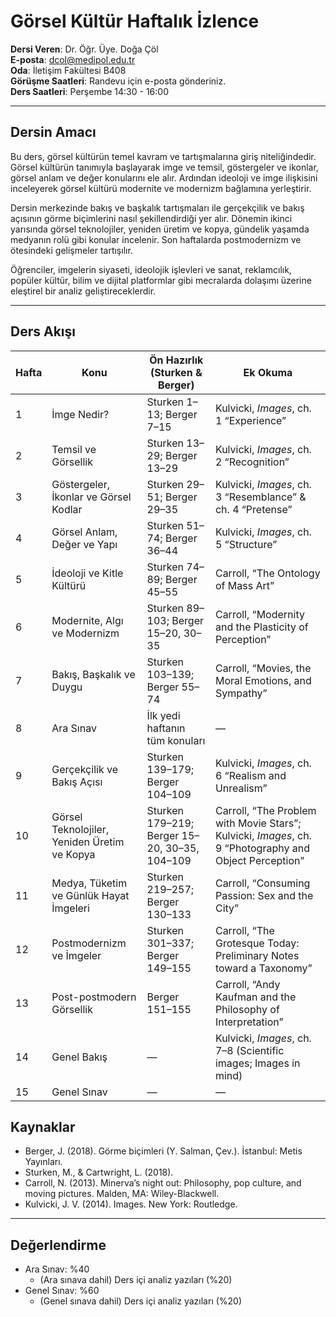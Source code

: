 # **Görsel Kültür Haftalık İzlence**

**Dersi Veren**: Dr. Öğr. Üye. Doğa Çöl  
**E-posta**: dcol@medipol.edu.tr  
**Oda**: İletişim Fakültesi B408  
**Görüşme Saatleri**: Randevu için e-posta gönderiniz.  
**Ders Saatleri**: Perşembe 14:30 - 16:00

---

## Dersin Amacı
Bu ders, görsel kültürün temel kavram ve tartışmalarına giriş niteliğindedir. Görsel kültürün tanımıyla başlayarak imge ve temsil, göstergeler ve ikonlar, görsel anlam ve değer konularını ele alır. Ardından ideoloji ve imge ilişkisini inceleyerek görsel kültürü modernite ve modernizm bağlamına yerleştirir.  

Dersin merkezinde bakış ve başkalık tartışmaları ile gerçekçilik ve bakış açısının görme biçimlerini nasıl şekillendirdiği yer alır. Dönemin ikinci yarısında görsel teknolojiler, yeniden üretim ve kopya, gündelik yaşamda medyanın rolü gibi konular incelenir. Son haftalarda postmodernizm ve ötesindeki gelişmeler tartışılır.  

Öğrenciler, imgelerin siyaseti, ideolojik işlevleri ve sanat, reklamcılık, popüler kültür, bilim ve dijital platformlar gibi mecralarda dolaşımı üzerine eleştirel bir analiz geliştireceklerdir.


---

## Ders Akışı

| Hafta | Konu | Ön Hazırlık (Sturken & Berger) | Ek Okuma |
|-------|----------------|--------------------------------|----------------------|
| 1 | İmge Nedir? | Sturken 1–13; Berger 7–15 | Kulvicki, *Images*, ch. 1 “Experience” |
| 2 | Temsil ve Görsellik | Sturken 13–29; Berger 13–29 | Kulvicki, *Images*, ch. 2 “Recognition” |
| 3 | Göstergeler, İkonlar ve Görsel Kodlar | Sturken 29–51; Berger 29–35 | Kulvicki, *Images*, ch. 3 “Resemblance” & ch. 4 “Pretense” |
| 4 | Görsel Anlam, Değer ve Yapı | Sturken 51–74; Berger 36–44 | Kulvicki, *Images*, ch. 5 “Structure” |
| 5 | İdeoloji ve Kitle Kültürü | Sturken 74–89; Berger 45–55 | Carroll, “The Ontology of Mass Art” |
| 6 | Modernite, Algı ve Modernizm | Sturken 89–103; Berger 15–20, 30–35 | Carroll, “Modernity and the Plasticity of Perception” |
| 7 | Bakış, Başkalık ve Duygu | Sturken 103–139; Berger 55–74 | Carroll, “Movies, the Moral Emotions, and Sympathy” |
| 8 | Ara Sınav | İlk yedi haftanın tüm konuları | — |
| 9 | Gerçekçilik ve Bakış Açısı | Sturken 139–179; Berger 104–109 | Kulvicki, *Images*, ch. 6 “Realism and Unrealism” |
| 10 | Görsel Teknolojiler, Yeniden Üretim ve Kopya | Sturken 179–219; Berger 15–20, 30–35, 104–109 | Carroll, “The Problem with Movie Stars”; Kulvicki, *Images*, ch. 9 “Photography and Object Perception” |
| 11 | Medya, Tüketim ve Günlük Hayat İmgeleri | Sturken 219–257; Berger 130–133 | Carroll, “Consuming Passion: Sex and the City” |
| 12 | Postmodernizm ve İmgeler | Sturken 301–337; Berger 149–155 | Carroll, “The Grotesque Today: Preliminary Notes toward a Taxonomy” |
| 13 | Post-postmodern Görsellik | Berger 151–155 | Carroll, “Andy Kaufman and the Philosophy of Interpretation” |
| 14 | Genel Bakış | — | Kulvicki, *Images*, ch. 7–8 (Scientific images; Images in mind) |
| 15 | Genel Sınav | — | — |

## Kaynaklar
- Berger, J. (2018). Görme biçimleri (Y. Salman, Çev.). İstanbul: Metis Yayınları. 
- Sturken, M., & Cartwright, L. (2018). 
- Carroll, N. (2013). Minerva’s night out: Philosophy, pop culture, and moving pictures. Malden, MA: Wiley-Blackwell.
- Kulvicki, J. V. (2014). Images. New York: Routledge.

---

## Değerlendirme  
- Ara Sınav: %40   
	- (Ara sınava dahil) Ders içi analiz yazıları (%20)
- Genel Sınav: %60  
	- (Genel sınava dahil) Ders içi analiz yazıları (%20)
